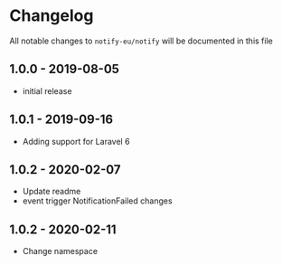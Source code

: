# Changelog

All notable changes to `notify-eu/notify` will be documented in this file

## 1.0.0 - 2019-08-05

- initial release

## 1.0.1 - 2019-09-16

- Adding support for Laravel 6

## 1.0.2 - 2020-02-07

- Update readme
- event trigger NotificationFailed changes

## 1.0.2 - 2020-02-11

- Change namespace